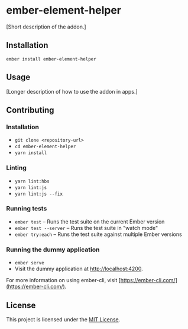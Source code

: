 ember-element-helper
==============================================================================

[Short description of the addon.]

Installation
------------------------------------------------------------------------------

```
ember install ember-element-helper
```


Usage
------------------------------------------------------------------------------

[Longer description of how to use the addon in apps.]


Contributing
------------------------------------------------------------------------------

### Installation

* `git clone <repository-url>`
* `cd ember-element-helper`
* `yarn install`

### Linting

* `yarn lint:hbs`
* `yarn lint:js`
* `yarn lint:js --fix`

### Running tests

* `ember test` – Runs the test suite on the current Ember version
* `ember test --server` – Runs the test suite in "watch mode"
* `ember try:each` – Runs the test suite against multiple Ember versions

### Running the dummy application

* `ember serve`
* Visit the dummy application at [http://localhost:4200](http://localhost:4200).

For more information on using ember-cli, visit [https://ember-cli.com/](https://ember-cli.com/).

License
------------------------------------------------------------------------------

This project is licensed under the [MIT License](LICENSE.md).
